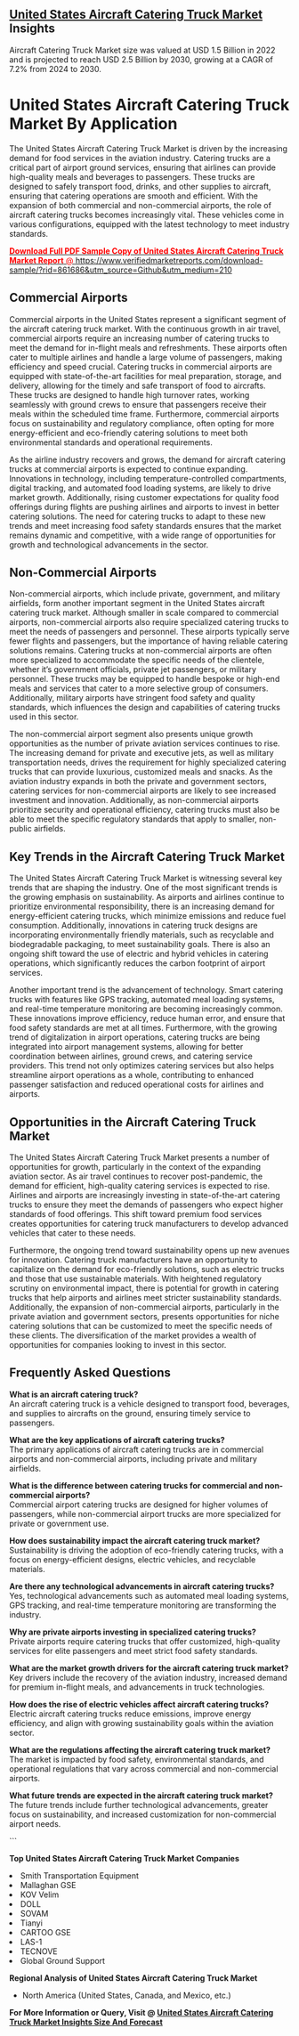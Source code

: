 <h2><a href="https://www.verifiedmarketreports.com/download-sample/?rid=861686&amp;utm_source=Github&amp;utm_medium=210" target="_blank">United States Aircraft Catering Truck Market</a> Insights</h2><p>Aircraft Catering Truck Market size was valued at USD 1.5 Billion in 2022 and is projected to reach USD 2.5 Billion by 2030, growing at a CAGR of 7.2% from 2024 to 2030.</p><p><h1>United States Aircraft Catering Truck Market By Application</h1><p>The United States Aircraft Catering Truck Market is driven by the increasing demand for food services in the aviation industry. Catering trucks are a critical part of airport ground services, ensuring that airlines can provide high-quality meals and beverages to passengers. These trucks are designed to safely transport food, drinks, and other supplies to aircraft, ensuring that catering operations are smooth and efficient. With the expansion of both commercial and non-commercial airports, the role of aircraft catering trucks becomes increasingly vital. These vehicles come in various configurations, equipped with the latest technology to meet industry standards. <a href="#"><p><span class=""><span style="color: #ff0000;"><strong>Download Full PDF Sample Copy of United States Aircraft Catering Truck Market Report</strong> @ </span><a href="https://www.verifiedmarketreports.com/download-sample/?rid=861686&amp;utm_source=Github&amp;utm_medium=210" target="_blank">https://www.verifiedmarketreports.com/download-sample/?rid=861686&amp;utm_source=Github&amp;utm_medium=210</a></span></p></a></p><h2>Commercial Airports</h2><p>Commercial airports in the United States represent a significant segment of the aircraft catering truck market. With the continuous growth in air travel, commercial airports require an increasing number of catering trucks to meet the demand for in-flight meals and refreshments. These airports often cater to multiple airlines and handle a large volume of passengers, making efficiency and speed crucial. Catering trucks in commercial airports are equipped with state-of-the-art facilities for meal preparation, storage, and delivery, allowing for the timely and safe transport of food to aircrafts. These trucks are designed to handle high turnover rates, working seamlessly with ground crews to ensure that passengers receive their meals within the scheduled time frame. Furthermore, commercial airports focus on sustainability and regulatory compliance, often opting for more energy-efficient and eco-friendly catering solutions to meet both environmental standards and operational requirements.</p><p>As the airline industry recovers and grows, the demand for aircraft catering trucks at commercial airports is expected to continue expanding. Innovations in technology, including temperature-controlled compartments, digital tracking, and automated food loading systems, are likely to drive market growth. Additionally, rising customer expectations for quality food offerings during flights are pushing airlines and airports to invest in better catering solutions. The need for catering trucks to adapt to these new trends and meet increasing food safety standards ensures that the market remains dynamic and competitive, with a wide range of opportunities for growth and technological advancements in the sector.</p><h2>Non-Commercial Airports</h2><p>Non-commercial airports, which include private, government, and military airfields, form another important segment in the United States aircraft catering truck market. Although smaller in scale compared to commercial airports, non-commercial airports also require specialized catering trucks to meet the needs of passengers and personnel. These airports typically serve fewer flights and passengers, but the importance of having reliable catering solutions remains. Catering trucks at non-commercial airports are often more specialized to accommodate the specific needs of the clientele, whether it’s government officials, private jet passengers, or military personnel. These trucks may be equipped to handle bespoke or high-end meals and services that cater to a more selective group of consumers. Additionally, military airports have stringent food safety and quality standards, which influences the design and capabilities of catering trucks used in this sector.</p><p>The non-commercial airport segment also presents unique growth opportunities as the number of private aviation services continues to rise. The increasing demand for private and executive jets, as well as military transportation needs, drives the requirement for highly specialized catering trucks that can provide luxurious, customized meals and snacks. As the aviation industry expands in both the private and government sectors, catering services for non-commercial airports are likely to see increased investment and innovation. Additionally, as non-commercial airports prioritize security and operational efficiency, catering trucks must also be able to meet the specific regulatory standards that apply to smaller, non-public airfields.</p><h2>Key Trends in the Aircraft Catering Truck Market</h2><p>The United States Aircraft Catering Truck Market is witnessing several key trends that are shaping the industry. One of the most significant trends is the growing emphasis on sustainability. As airports and airlines continue to prioritize environmental responsibility, there is an increasing demand for energy-efficient catering trucks, which minimize emissions and reduce fuel consumption. Additionally, innovations in catering truck designs are incorporating environmentally friendly materials, such as recyclable and biodegradable packaging, to meet sustainability goals. There is also an ongoing shift toward the use of electric and hybrid vehicles in catering operations, which significantly reduces the carbon footprint of airport services.</p><p>Another important trend is the advancement of technology. Smart catering trucks with features like GPS tracking, automated meal loading systems, and real-time temperature monitoring are becoming increasingly common. These innovations improve efficiency, reduce human error, and ensure that food safety standards are met at all times. Furthermore, with the growing trend of digitalization in airport operations, catering trucks are being integrated into airport management systems, allowing for better coordination between airlines, ground crews, and catering service providers. This trend not only optimizes catering services but also helps streamline airport operations as a whole, contributing to enhanced passenger satisfaction and reduced operational costs for airlines and airports.</p><h2>Opportunities in the Aircraft Catering Truck Market</h2><p>The United States Aircraft Catering Truck Market presents a number of opportunities for growth, particularly in the context of the expanding aviation sector. As air travel continues to recover post-pandemic, the demand for efficient, high-quality catering services is expected to rise. Airlines and airports are increasingly investing in state-of-the-art catering trucks to ensure they meet the demands of passengers who expect higher standards of food offerings. This shift toward premium food services creates opportunities for catering truck manufacturers to develop advanced vehicles that cater to these needs.</p><p>Furthermore, the ongoing trend toward sustainability opens up new avenues for innovation. Catering truck manufacturers have an opportunity to capitalize on the demand for eco-friendly solutions, such as electric trucks and those that use sustainable materials. With heightened regulatory scrutiny on environmental impact, there is potential for growth in catering trucks that help airports and airlines meet stricter sustainability standards. Additionally, the expansion of non-commercial airports, particularly in the private aviation and government sectors, presents opportunities for niche catering solutions that can be customized to meet the specific needs of these clients. The diversification of the market provides a wealth of opportunities for companies looking to invest in this sector.</p><h2>Frequently Asked Questions</h2><p><strong>What is an aircraft catering truck?</strong><br> An aircraft catering truck is a vehicle designed to transport food, beverages, and supplies to aircrafts on the ground, ensuring timely service to passengers.</p><p><strong>What are the key applications of aircraft catering trucks?</strong><br> The primary applications of aircraft catering trucks are in commercial airports and non-commercial airports, including private and military airfields.</p><p><strong>What is the difference between catering trucks for commercial and non-commercial airports?</strong><br> Commercial airport catering trucks are designed for higher volumes of passengers, while non-commercial airport trucks are more specialized for private or government use.</p><p><strong>How does sustainability impact the aircraft catering truck market?</strong><br> Sustainability is driving the adoption of eco-friendly catering trucks, with a focus on energy-efficient designs, electric vehicles, and recyclable materials.</p><p><strong>Are there any technological advancements in aircraft catering trucks?</strong><br> Yes, technological advancements such as automated meal loading systems, GPS tracking, and real-time temperature monitoring are transforming the industry.</p><p><strong>Why are private airports investing in specialized catering trucks?</strong><br> Private airports require catering trucks that offer customized, high-quality services for elite passengers and meet strict food safety standards.</p><p><strong>What are the market growth drivers for the aircraft catering truck market?</strong><br> Key drivers include the recovery of the aviation industry, increased demand for premium in-flight meals, and advancements in truck technologies.</p><p><strong>How does the rise of electric vehicles affect aircraft catering trucks?</strong><br> Electric aircraft catering trucks reduce emissions, improve energy efficiency, and align with growing sustainability goals within the aviation sector.</p><p><strong>What are the regulations affecting the aircraft catering truck market?</strong><br> The market is impacted by food safety, environmental standards, and operational regulations that vary across commercial and non-commercial airports.</p><p><strong>What future trends are expected in the aircraft catering truck market?</strong><br> The future trends include further technological advancements, greater focus on sustainability, and increased customization for non-commercial airport needs.</p>```</p><p><strong>Top United States Aircraft Catering Truck Market Companies</strong></p><div data-test-id=""><p><li>Smith Transportation Equipment</li><li> Mallaghan GSE</li><li> KOV Velim</li><li> DOLL</li><li> SOVAM</li><li> Tianyi</li><li> CARTOO GSE</li><li> LAS-1</li><li> TECNOVE</li><li> Global Ground Support</li></p><div><strong>Regional Analysis of&nbsp;United States Aircraft Catering Truck Market</strong></div><ul><li dir="ltr"><p dir="ltr">North America&nbsp;(United States, Canada, and Mexico, etc.)</p></li></ul><p><strong>For More Information or Query, Visit @&nbsp;</strong><strong><a href="https://www.verifiedmarketreports.com/product/aircraft-catering-truck-market/?utm_source=Github&amp;utm_medium=210" target="_blank">United States Aircraft Catering Truck Market Insights Size And Forecast</a></strong></p></div>
